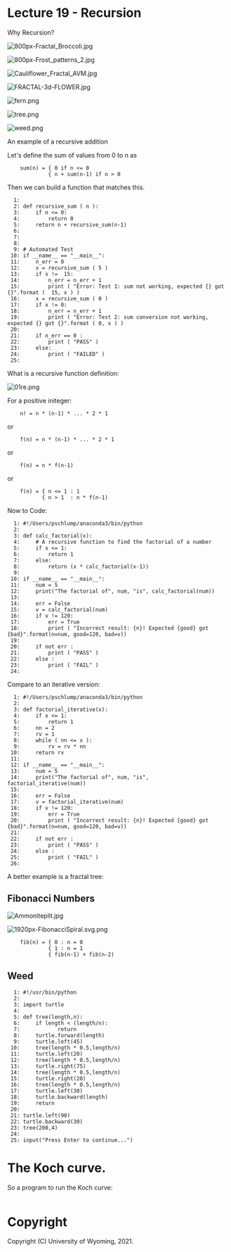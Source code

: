 














# Lecture 19 - Recursion

Why Recursion?

![800px-Fractal_Broccoli.jpg](800px-Fractal_Broccoli.jpg)

![800px-Frost_patterns_2.jpg](800px-Frost_patterns_2.jpg)


![Cauliflower_Fractal_AVM.jpg](Cauliflower_Fractal_AVM.jpg)

![FRACTAL-3d-FLOWER.jpg](FRACTAL-3d-FLOWER.jpg)

![fern.png](fern.png)

![tree.png](tree.png)

![weed.png](weed.png)


<div class="pagebreak"></div>

An example of a recursive addition

Let's define the sum of values from 0 to n as

```
    sum(n) = { 0 if n <= 0
             { n + sum(n-1) if n > 0
```

Then we can build a function that matches this.

```
  1: 
  2: def recursive_sum ( n ):
  3:     if n <= 0:
  4:         return 0
  5:     return n + recursive_sum(n-1)
  6: 
  7: 
  8: 
  9: # Automated Test
 10: if __name__ == "__main__":
 11:     n_err = 0
 12:     x = recursive_sum ( 5 )
 13:     if x !=  15:
 14:         n_err = n_err + 1
 15:         print ( "Error: Test 1: sum not working, expected {} got {}".format (  15, x ) )
 16:     x = recursive_sum ( 0 )
 17:     if x != 0:
 18:         n_err = n_err + 1
 19:         print ( "Error: Test 2: sum conversion not working, expected {} got {}".format ( 0, x ) )
 20: 
 21:     if n_err == 0 :
 22:         print ( "PASS" )
 23:     else:
 24:         print ( "FAILED" )
 25: 

```


What is a recursive function definition:

![01re.png](01re.png)

For a positive initeger:

```
    n! = n * (n-1) * ... * 2 * 1
```

or

```
    f(n) = n * (n-1) * ... * 2 * 1
```

or

```
    f(n) = n * f(n-1)
```

or

```
    f(n) = { n <= 1 : 1
           { n > 1  : n * f(n-1)
```

Now to Code:

```
  1: #!/Users/pschlump/anaconda3/bin/python
  2: 
  3: def calc_factorial(x):
  4:     # A recursive function to find the factorial of a number
  5:     if x <= 1:
  6:         return 1
  7:     else:
  8:         return (x * calc_factorial(x-1))
  9: 
 10: if __name__ == "__main__": 
 11:     num = 5
 12:     print("The factorial of", num, "is", calc_factorial(num))        
 13: 
 14:     err = False
 15:     v = calc_factorial(num) 
 16:     if v != 120:
 17:         err = True
 18:         print ( "Incorrect result: {n}! Expected {good} got {bad}".format(n=num, good=120, bad=v))
 19: 
 20:     if not err :
 21:         print ( "PASS" )
 22:     else :
 23:         print ( "FAIL" )
 24: 

```

Compare to an iterative version:


```
  1: #!/Users/pschlump/anaconda3/bin/python
  2: 
  3: def factorial_iterative(x):
  4:     if x <= 1:
  5:         return 1
  6:     nn = 2
  7:     rv = 1
  8:     while ( nn <= x ):
  9:         rv = rv * nn
 10:     return rv
 11: 
 12: if __name__ == "__main__": 
 13:     num = 5
 14:     print("The factorial of", num, "is", factorial_iterative(num))        
 15: 
 16:     err = False
 17:     v = factorial_iterative(num) 
 18:     if v != 120:
 19:         err = True
 20:         print ( "Incorrect result: {n}! Expected {good} got {bad}".format(n=num, good=120, bad=v))
 21: 
 22:     if not err :
 23:         print ( "PASS" )
 24:     else :
 25:         print ( "FAIL" )
 26: 

```


A better example is a fractal tree:


## Fibonacci Numbers

![Ammoniteplit.jpg](Ammoniteplit.jpg)

![1920px-FibonacciSpiral.svg.png](1920px-FibonacciSpiral.svg.png)

```
    fib(n) = { 0 : n = 0
             { 1 : n = 1
             { fib(n-1) + fib(n-2)
```


<div class="pagebreak"></div>

## Weed



```
  1: #!/usr/bin/python
  2: 
  3: import turtle 
  4: 
  5: def tree(length,n):
  6:     if length < (length/n):
  7:            return
  8:     turtle.forward(length)
  9:     turtle.left(45)
 10:     tree(length * 0.5,length/n)
 11:     turtle.left(20)
 12:     tree(length * 0.5,length/n)
 13:     turtle.right(75)
 14:     tree(length * 0.5,length/n)
 15:     turtle.right(20)
 16:     tree(length * 0.5,length/n)
 17:     turtle.left(30)
 18:     turtle.backward(length)
 19:     return
 20: 
 21: turtle.left(90)
 22: turtle.backward(30)
 23: tree(200,4)
 24: 
 25: input("Press Enter to continue...")

```

<div class="pagebreak"></div>

# The Koch curve.

So a program to run the Koch curve:

```

```


# Copyright

Copyright (C) University of Wyoming, 2021.

